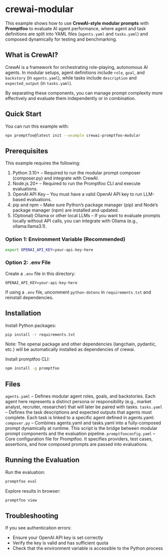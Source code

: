 # crewai-modular

This example shows how to use **CrewAI-style modular prompts** with **Promptfoo** to evaluate AI agent performance, where agent and task definitions are split into YAML files (`agents.yaml` and `tasks.yaml`) and composed dynamically for testing and benchmarking.

## What is CrewAI?

CrewAI is a framework for orchestrating role-playing, autonomous AI agents. In modular setups, agent definitions include `role`, `goal`, and `backstory` (in `agents.yaml`), while tasks include `description` and `expected_output` (in `tasks.yaml`).  

By separating these components, you can manage prompt complexity more effectively and evaluate them independently or in combination.

## Quick Start

You can run this example with:

```bash
npx promptfoo@latest init --example crewai-promptfoo-modular
```
## Prerequisites

This example requires the following:

1. Python 3.10+ – Required to run the modular prompt composer (composer.py) and integrate with CrewAI.
2. Node.js 20+ – Required to run the Promptfoo CLI and execute evaluations.
3. OpenAI API Key – You must have a valid OpenAI API key to run LLM-based evaluations.
4. pip and npm – Make sure Python’s package manager (pip) and Node’s package manager (npm) are installed and updated.
5. (Optional) Ollama or other local LLMs – If you want to evaluate prompts locally without API calls, you can integrate with Ollama (e.g., ollama:llama3.1).

### Option 1: Environment Variable (Recommended)

```bash
export OPENAI_API_KEY=your-api-key-here
```

### Option 2: .env File

Create a `.env` file in this directory:

```dotenv
OPENAI_API_KEY=your-api-key-here
```
If using a `.env` file, uncomment `python-dotenv` in `requirements.txt` and reinstall dependencies.

## Installation

Install Python packages:

```bash
pip install -r requirements.txt
```

Note: The openai package and other dependencies (langchain, pydantic, etc.) will be automatically installed as dependencies of crewai.

Install promptfoo CLI:

```bash
npm install -g promptfoo
```

## Files

`agents.yaml` – Defines modular agent roles, goals, and backstories. Each agent here represents a distinct persona or responsibility (e.g., market analyst, recruiter, researcher) that will later be paired with tasks.
`tasks.yaml` – Defines the task descriptions and expected outputs that agents must complete. Each task is linked to a specific agent defined in agents.yaml.
`composer.py` – Combines agents.yaml and tasks.yaml into a fully-composed prompt dynamically at runtime. This script is the bridge between modular prompt components and the evaluation pipeline.
`promptfooconfig.yaml` – Core configuration file for Promptfoo. It specifies providers, test cases, assertions, and how composed prompts are passed into evaluations.

## Running the Evaluation

Run the evaluation:

```bash
promptfoo eval
```

Explore results in browser:

```bash
promptfoo view
```

## Troubleshooting

If you see authentication errors:

- Ensure your OpenAI API key is set correctly
- Verify the key is valid and has sufficient quota
- Check that the environment variable is accessible to the Python process
